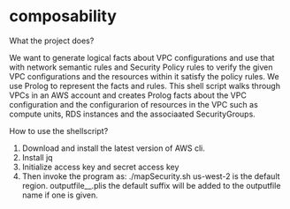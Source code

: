 # composability
What the project does?

We want to generate logical facts about VPC configurations and use that with network semantic rules and Security Policy rules to verify the given VPC configurations and the resources within it satisfy the policy rules.
We use Prolog to represent the facts and rules.
This shell script walks through VPCs in an AWS account and creates Prolog facts about the VPC configuration and the configurarion of resources in the VPC such as compute units, RDS instances and the associaated SecurityGroups.

How to use the shellscript?
1. Download and install the latest version of AWS cli.
2. Install jq 
3. Initialize access key and secret access key
4. Then invoke the program as: ./mapSecurity.sh <AWS Region> <Outputfle name prefix>
us-west-2 is the default region. outputfile_<ddmmyyyy>_<vpd-id>.plis the default
<ddmmyyyy> suffix will be added to the outputfile name if one is given.
